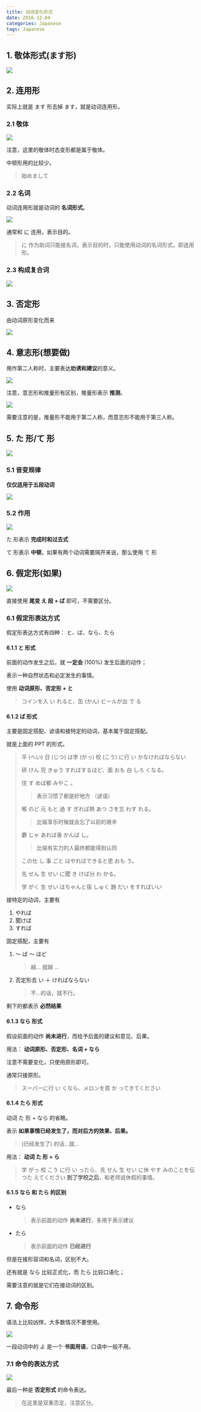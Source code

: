```yaml
---
title: 动词变化形式
date: 2016-12-04
categories: Japanese
tags: Japanese
---
```



## 1. 敬体形式(ます形)

![](http://ww3.sinaimg.cn/large/006tNc79gw1fadotjnrlgj31kw0wejvz.jpg)


<!-- more -->

## 2. 连用形

实际上就是 ます 形去掉 ます，就是动词连用形。

### 2.1 敬体

![](http://ww1.sinaimg.cn/large/006tNc79gw1fadowlhl2tj31kw0wkq8q.jpg)

注意，这里的敬体时态变形都是属于敬体。

中顿形用的比较少。

> 始めまして

### 2.2 名词

动词连用形就是动词的 **名词形式**。

![](http://ww4.sinaimg.cn/large/006tNc79gw1fadp1msrawj31kw0wcado.jpg)

通常和 に 连用，表示目的。

> に 作为助词只能接名词，表示目的时，只能使用动词的名词形式，即连用形。

### 2.3 构成复合词

![](http://ww2.sinaimg.cn/large/006tNc79gw1fadp4u9r4ej31kw0wkafh.jpg)

## 3. 否定形

由动词原形变化而来

![](http://ww3.sinaimg.cn/large/006tNc79gw1fadp9qc2i6j31kw0wijx5.jpg)

## 4. 意志形(想要做)

用作第二人称时，主要表达**劝诱和建议**的意义。

![](http://ww2.sinaimg.cn/large/006tNc79gw1fadpfgd83qj31kw0wjwj3.jpg)

注意，意志形和推量形有区别，推量形表示 **推测**。

![](http://ww3.sinaimg.cn/large/006tNc79gw1fadphot8s7j31kw0wawjx.jpg)

需要注意的是，推量形不能用于第二人称，而意志形不能用于第三人称。

## 5. た 形/て 形

![](http://ww2.sinaimg.cn/large/006tNc79gw1fae0smbu83j31kw0wmwiz.jpg)

### 5.1 音变规律

**仅仅适用于五段动词**

![](http://ww3.sinaimg.cn/large/006tNc79gw1fae28lq0sqj31kw0wuq9g.jpg)

### 5.2 作用

![](http://ww4.sinaimg.cn/large/65e4f1e6jw1fae2euignej21kw0wg0y6.jpg)

た 形表示 **完成时和过去式**

て 形表示 **中顿**，如果有两个动词需要隔开来说，那么使用 て 形

## 6. 假定形(如果)

![](http://ww3.sinaimg.cn/large/65e4f1e6gw1fae2lsbgg6j21kw0wfjwj.jpg)

直接使用 **尾变 え 段 + ば** 即可，不需要区分。

### 6.1 假定形表达方式

假定形表达方式有四种： と、ば、なら、たら

#### 6.1.1 と 形式

前面的动作发生之后，就 **一定会** (100%) 发生后面的动作；

表示一种自然状态和必定发生的事情。

使用 **动词原形、否定形 + と**

> コインを入 い れると、缶 (かん) ビールが出 で る

#### 6.1.2 ば 形式

主要是固定搭配、谚语和接特定的动词，基本属于固定搭配。

就是上面的 PPT 的形式。

> 平 (へい) 日 (じつ) は学 (がっ) 校 (こう) に行 い かなければならない
>
>研 けん 究 きゅう すればするほど、面 おも 白 しろ くなる。
>
> 住 す めば都 みやこ 。
>> 表示习惯了都是好地方 （谚语）
>
> 喉 のど 元 もと 過 す ぎれば熱 あつ さを忘 わす れる。
>> 比喻享乐时候就会忘了以前的艰辛
>
> 麝 じゃ あれば香 かんば し。
>> 比喻有实力的人最终都能得到认同
>
>この仕 し 事 ごと はやればできると思 おも う。
>
> 先 せん 生 せい に聞 き けば分 わ かる。
>
> 学 がく 生 せい はちゃんと宿 しゅく 題 だい をすればいい

接特定的动词，主要有

1. やれば
2. 聞けば
3. すれば

固定搭配，主要有

1. 〜 ば 〜 ほど

    > 越... 就越 ...

2. 否定形去 い ＋ ければならない

    > 不...的话，就不行。

剩下的都表示 **必然结果**

#### 6.1.3 なら 形式

假设前面的动作 **尚未进行**，而给予后面的建议和意见、后果。

用法： **动词原形、否定形、名词 + なら**

注意不需要变化，只使用原形即可。

通常只接原形。

> スーパーに行 い くなら、メロンを買 か ってきてください


#### 6.1.4 たら 形式

动词 た 形 + なら 的省略。

表示 **如果事情已经发生了，而对后方的效果、后果。**

> (已经发生了) 的话...就...

用法： **动词 た 形 + ら**

> 学 がっ 校 こう に行 い ったら、先 せん 生 せい に休 やす みのことを伝 つた えてください
> **到了学校之后**，和老师说休假的事情。

#### 6.1.5 なら 和 たら 的区别

- なら
    > 表示前面的动作 **尚未进行**，多用于表示建议
- たら
    > 表示前面的动作 **已经进行**

但是在接形容词和名词，区别不大。

还有就是 なら 比较正式化，而 たら 比较口语化；

需要注意的就是它们在接动词的区别。

## 7. 命令形

语法上比较凶悍，大多数情况不要使用。

![](http://ww3.sinaimg.cn/large/65e4f1e6gw1fae2paq48cj21kw0wdq78.jpg)

一段动词中的 よ 是一个 **书面用语**，口语中一般不用。




### 7.1 命令的表达方式

![](http://ww3.sinaimg.cn/large/65e4f1e6gw1fae2r554kaj21kw0wbaeg.jpg)

最后一种是 **否定形式** 的命令表达。

> 在这里是双重否定，注意区分。
